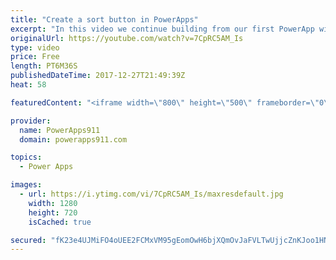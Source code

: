 ```yaml
---
title: "Create a sort button in PowerApps"
excerpt: "In this video we continue building from our first PowerApp with SharePoint and look at how the sort button works. This exposes us to contextual variables and my tricks for figuring out what is going on. Pretty fun stuff.  Link to the video on making your first PowerApp with SharePoint. https://youtu.be/BnYe_7fpZRM"
originalUrl: https://youtube.com/watch?v=7CpRC5AM_Is
type: video
price: Free
length: PT6M36S
publishedDateTime: 2017-12-27T21:49:39Z
heat: 58

featuredContent: "<iframe width=\"800\" height=\"500\" frameborder=\"0\" src=\"https://www.youtube.com/embed/7CpRC5AM_Is\" allow=\"accelerometer; autoplay; encrypted-media; gyroscope; picture-in-picture\" allowfullscreen></iframe>"

provider:
  name: PowerApps911
  domain: powerapps911.com

topics:
  - Power Apps

images:
  - url: https://i.ytimg.com/vi/7CpRC5AM_Is/maxresdefault.jpg
    width: 1280
    height: 720
    isCached: true

secured: "fK23e4UJMiFO4oUEE2FCMxVM95gEomOwH6bjXQmOvJaFVLTwUjjcZnKJoo1HNnySaYh/logRZhEqLv/qu9la9H+TK2d3WOzpzOqy4LWdA68VDwQq7U2PxRF7a4JDAflk0UuVaIin2HNBO1enQLA4Vo3HFq9O+6qL8LLoo/9HoROFYhtcpx6ZxCSg3rR/iSY87zPYLOrN9myMsqnWa430FeEfcTsgLC17IeuihcqW3mFcAHHF/cRrVzTyDs/1ypV1QjhSCwwDHSweZyiO2ch0a/akHaIv4mzZoCUn4NKH7VITl4W7Zj3RqtkODcXS2QI4eODGfde2DVZYEwzF6yzSup7w8YqEsxh4mf1Kx3hoPygQulHUNG5mA41FdW5er5BioJhR8RJMTjWwD9VlpsLJboSWC8/27dKviEGRwHQBM1s=;RxOR3jGVeI6Ajhgo4igwlg=="
---
```


